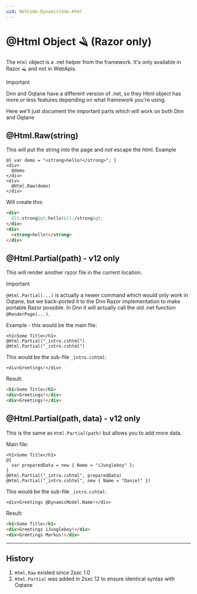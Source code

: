 ```yaml
---
uid: NetCode.DynamicCode.Html
---
```


# @Html Object 🪒 (Razor only)

The `Html` object is a .net helper from the framework. It's only available in Razor 🪒 and not in WebApis. 

> [!IMPORTANT]
> Dnn and Oqtane have a different version of .net, so they Html object has more or less features depending on what framework you're using. 

Here we'll just document the important parts which will work on both Dnn and Oqtane

## @Html.Raw(string)

This will put the string into the page and _not_ escape the html. Example

```razor
@{ var demo = "<strong>hello!</strong>"; }
<div>
  @demo
</div>
<div>
  @Html.Raw(demo)
</div>
```

Will create this:

```html
<div>
  &lt;strong&gt;hello!&lt;/strong&gt;
</div>
<div>
  <strong>hello!</strong>
</div>
```

## @Html.Partial(path) - v12 only

This will render another razor file in the current location. 

> [!IMPORTANT]
> `@Html.Partial(...)` is actually a newer command which would only work in Oqtane, 
> but we back-ported it to the Dnn Razor implementation to make portable Razor possible.
> In Dnn it will actually call the old .net function `@RenderPage(...)`.

Example - this would be the main file:

```razor
<h1>Some Title</h1>
@Html.Partial("_intro.cshtml")
@Html.Partial("_intro.cshtml")
```

This would be the sub-file `_intro.cshtml`:

```razor
<div>Greetings!</div>
```

Result:

```html
<h1>Some Title</h1>
<div>Greetings!</div>
<div>Greetings!</div>
```

## @Html.Partial(path, data) - v12 only

This is the same as `Html.Partial(path)` but allows you to add more data. 

Main file:

```razor
<h1>Some Title</h1>
@{
  var preparedData = new { Name = "iJungleboy" };
}
@Html.Partial("_intro.cshtml", preparedData)
@Html.Partial("_intro.cshtml", new { Name = "Daniel" })
```

This would be the sub-file `_intro.cshtml`:

```razor
<div>Greetings @DynamicModel.Name!</div>
```

Result:

```html
<h1>Some Title</h1>
<div>Greetings iJungleboy!</div>
<div>Greetings Markus!</div>
```

---

## History

1. `Html.Raw` existed since 2sxc 1.0
2. `Html.Partial` was added in 2sxc 12 to ensure identical syntax with Oqtane

